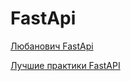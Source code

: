 # FastApi

[Любанович FastApi](FastApi%201101dd2d7a1e80e59245c03117802b0b/%D0%9B%D1%8E%D0%B1%D0%B0%D0%BD%D0%BE%D0%B2%D0%B8%D1%87%20FastApi%2010a1dd2d7a1e806196f0d4600f5481de.md)

[Лучшие практики FastAPI](FastApi%201101dd2d7a1e80e59245c03117802b0b/%D0%9B%D1%83%D1%87%D1%88%D0%B8%D0%B5%20%D0%BF%D1%80%D0%B0%D0%BA%D1%82%D0%B8%D0%BA%D0%B8%20FastAPI%201101dd2d7a1e80729d8dfc28a64926f7.md)